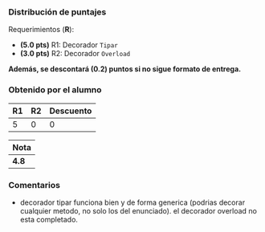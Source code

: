 ﻿### Distribución de puntajes

Requerimientos (**R**):

* **(5.0 pts)** R1: Decorador `Tipar`
* **(3.0 pts)** R2: Decorador `Overload`

**Además, se descontará (0.2) puntos si no sigue formato de entrega.**

### Obtenido por el alumno
| R1 | R2 | Descuento |
|:---|:---|:----------|
| 5 | 0 | 0 |

| Nota |
|:-----|
| **4.8** |

### Comentarios

* decorador tipar funciona bien y de forma generica (podrias decorar cualquier metodo, no solo los del enunciado).
 el decorador overload no esta completado.